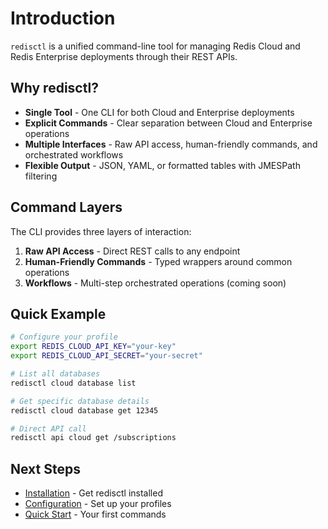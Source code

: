 # Introduction

`redisctl` is a unified command-line tool for managing Redis Cloud and Redis Enterprise deployments through their REST APIs.

## Why redisctl?

- **Single Tool** - One CLI for both Cloud and Enterprise deployments
- **Explicit Commands** - Clear separation between Cloud and Enterprise operations
- **Multiple Interfaces** - Raw API access, human-friendly commands, and orchestrated workflows
- **Flexible Output** - JSON, YAML, or formatted tables with JMESPath filtering

## Command Layers

The CLI provides three layers of interaction:

1. **Raw API Access** - Direct REST calls to any endpoint
2. **Human-Friendly Commands** - Typed wrappers around common operations  
3. **Workflows** - Multi-step orchestrated operations (coming soon)

## Quick Example

```bash
# Configure your profile
export REDIS_CLOUD_API_KEY="your-key"
export REDIS_CLOUD_API_SECRET="your-secret"

# List all databases
redisctl cloud database list

# Get specific database details
redisctl cloud database get 12345

# Direct API call
redisctl api cloud get /subscriptions
```

## Next Steps

- [Installation](./getting-started/installation.md) - Get redisctl installed
- [Configuration](./getting-started/configuration.md) - Set up your profiles
- [Quick Start](./getting-started/quickstart.md) - Your first commands
